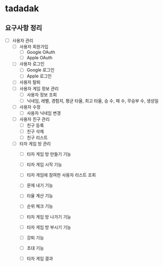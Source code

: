 # tadadak

## 요구사항 정리
- [ ] 사용자 관리
  - [ ] 사용자 회원가입
    - [ ] Google OAuth 
    - [ ] Apple OAuth
  - [ ] 사용자 로그인
    - [ ] Google 로그인
    - [ ] Apple 로그인
  - [ ] 사용자 탈퇴
  - [ ] 사용자 게임 정보 관리
    - [ ] 사용자 정보 조회
    - [ ] 닉네임, 레벨, 경험치, 평균 타율, 최고 타율, 승 수, 패 수, 무승부 수, 생성일
  - [ ] 사용자 수정
    - [ ] 사용자 닉네임 변경    
  - [ ] 사용자 친구 관리
    - [ ] 친구 등록
    - [ ] 친구 삭제
    - [ ] 친구 리스트
  - [ ] 타자 게임 방 관리
    - [ ] 타자 게임 방 만들기 기능
    - [ ] 타자 게임 시작 기능
    - [ ] 타자 게임에 참여한 사용자 리스트 조회
    - [ ] 문제 내기 기능
    - [ ] 타율 계산 기능
    - [ ] 순위 체크 기능
    - [ ] 타자 게임 방 나가기 기능
    - [ ] 타자 게임 방 부시기 기능
    - [ ] 강퇴 기능
    - [ ] 초대 기능
    - [ ] 타자 게임 결과
    
